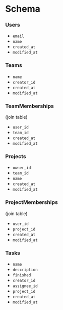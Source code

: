 # Schema

### Users
* `email`
* `name`
* `created_at`
* `modified_at`

### Teams
* `name`
* `creator_id`
* `created_at`
* `modified_at`

### TeamMemberships
(join table)
* `user_id`
* `team_id`
* `created_at`
* `modified_at`

### Projects
* `owner_id`
* `team_id`
* `name`
* `created_at`
* `modified_at`

### ProjectMemberships
(join table)
* `user_id`
* `project_id`
* `created_at`
* `modified_at`

### Tasks
* `name`
* `description`
* `finished`
* `creator_id`
* `assignee_id`
* `project_id`
* `created_at`
* `modified_at`
